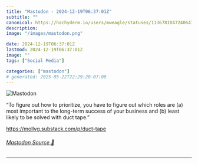 ```yaml
---
title: "Mastodon - 2024-12-19T06:37:01Z"
subtitle: ""
canonical: https://hachyderm.io/users/mweagle/statuses/113678104724064711
description:
image: "/images/mastodon.png"

date: 2024-12-19T06:37:01Z
lastmod: 2024-12-19T06:37:01Z
image: ""
tags: ["Social Media"]

categories: ["mastodon"]
# generated: 2025-05-22T22:29:20-07:00
---
```

![Mastodon](/images/mastodon.png)

<p>“To figure out how to prioritize, you have to figure out which roles are (a) most important to the long-term success of your business and (b) least likely to be solved with duct tape.”</p><p><a href="https://mollyg.substack.com/p/duct-tape" target="_blank" rel="nofollow noopener noreferrer" translate="no"><span class="invisible">https://</span><span class="ellipsis">mollyg.substack.com/p/duct-tap</span><span class="invisible">e</span></a></p>


###### [Mastodon Source 🐘](https://hachyderm.io/@mweagle/113678104724064711)

___
